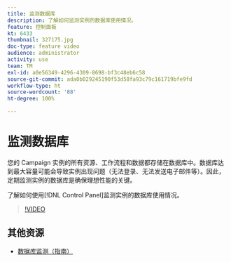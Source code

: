 ```yaml
---
title: 监测数据库
description: 了解如何监测实例的数据库使用情况。
feature: 控制面板
kt: 6433
thumbnail: 327175.jpg
doc-type: feature video
audience: administrator
activity: use
team: TM
exl-id: a0e56349-4296-4309-8698-bf3c48eb6c58
source-git-commit: ada0b029245190f53d58fa93c79c161719bfe9fd
workflow-type: ht
source-wordcount: '88'
ht-degree: 100%

---
```


# 监测数据库

您的 Campaign 实例的所有资源、工作流程和数据都存储在数据库中。数据库达到最大容量可能会导致实例出现问题（无法登录、无法发送电子邮件等）。因此，定期监测实例的数据库是确保理想性能的关键。

了解如何使用[!DNL Control Panel]监测实例的数据库使用情况。

>[!VIDEO](https://video.tv.adobe.com/v/327175?quality=12)

## 其他资源

* [数据库监测（指南）](https://experienceleague.adobe.com/docs/control-panel/using/performance-monitoring/database-monitoring.html?lang=zh-Hans#performance-monitoring)
